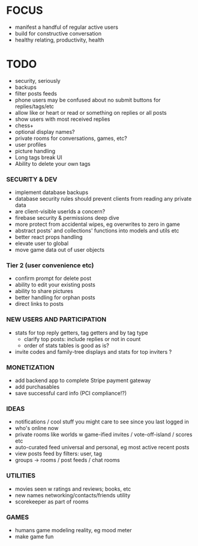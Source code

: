 # FOCUS

- manifest a handful of regular active users
- build for constructive conversation
- healthy relating, productivity, health

# TODO

- security, seriously
- backups
- filter posts feeds
- phone users may be confused about no submit buttons for replies/tags/etc
- allow like or heart or read or something on replies or all posts
- show users with most received replies
- chess+
- optional display names?
- private rooms for conversations, games, etc?
- user profiles
- picture handling
- Long tags break UI
- Ability to delete your own tags

### SECURITY & DEV

- implement database backups
- database security rules should prevent clients from reading any private data
- are client-visible userIds a concern?
- firebase security & permissions deep dive
- more protect from accidental wipes, eg overwrites to zero in game
- abstract posts' and collections' functions into models and utils etc
- better react props handling
- elevate user to global
- move game data out of user objects

### Tier 2 (user convenience etc)

- confirm prompt for delete post
- ability to edit your existing posts
- ability to share pictures
- better handling for orphan posts
- direct links to posts

### NEW USERS AND PARTICIPATION

- stats for top reply getters, tag getters and by tag type
  - clarify top posts: include replies or not in count
  - order of stats tables is good as is?
- invite codes and family-tree displays and stats for top inviters ?

### MONETIZATION

- add backend app to complete Stripe payment gateway
- add purchasables
- save successful card info (PCI compliance!?)

### IDEAS

- notifications / cool stuff you might care to see since you last logged in
- who's online now
- private rooms like worlds w game-ified invites / vote-off-island / scores etc
- auto-curated feed universal and personal, eg most active recent posts
- view posts feed by filters: user, tag
- groups -> rooms / post feeds / chat rooms

### UTILITIES

- movies seen w ratings and reviews; books, etc
- new names networking/contacts/friends utility
- scorekeeper as part of rooms

### GAMES

- humans game modeling reality, eg mood meter
- make game fun
